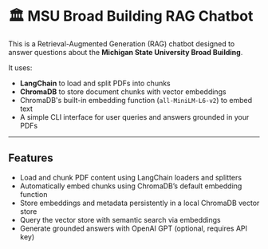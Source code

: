 # 🏛️ MSU Broad Building RAG Chatbot

This is a Retrieval-Augmented Generation (RAG) chatbot designed to answer questions about the **Michigan State University Broad Building**.

It uses:

- **LangChain** to load and split PDFs into chunks  
- **ChromaDB** to store document chunks with vector embeddings  
- ChromaDB's built-in embedding function (`all-MiniLM-L6-v2`) to embed text
- A simple CLI interface for user queries and answers grounded in your PDFs  

---

## Features

- Load and chunk PDF content using LangChain loaders and splitters  
- Automatically embed chunks using ChromaDB’s default embedding function  
- Store embeddings and metadata persistently in a local ChromaDB vector store  
- Query the vector store with semantic search via embeddings  
- Generate grounded answers with OpenAI GPT (optional, requires API key)  





